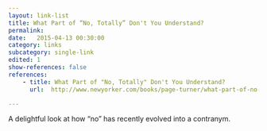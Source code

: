 ```yaml
---
layout: link-list
title: What Part of “No, Totally” Don't You Understand?
permalink:
date:   2015-04-13 00:30:00
category: links
subcategory: single-link
edited: 1
show-references: false
references:
    - title: What Part of "No, Totally" Don't You Understand?
      url:  http://www.newyorker.com/books/page-turner/what-part-of-no-totally-dont-you-understand

---
```


A delightful look at how “no” has recently evolved into a contranym.


